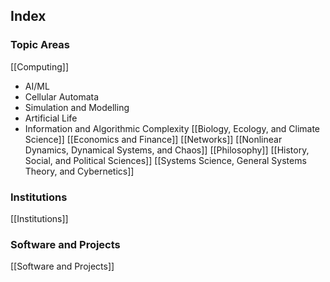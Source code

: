 ## Index
### Topic Areas
[[Computing]]
- AI/ML
- Cellular Automata
- Simulation and Modelling
- Artificial Life
- Information and Algorithmic Complexity
[[Biology, Ecology, and Climate Science]]
[[Economics and Finance]]
[[Networks]]
[[Nonlinear Dynamics, Dynamical Systems, and Chaos]]
[[Philosophy]]
[[History, Social, and Political Sciences]]
[[Systems Science, General Systems Theory, and Cybernetics]]
### Institutions
[[Institutions]]
### Software and Projects
[[Software and Projects]]